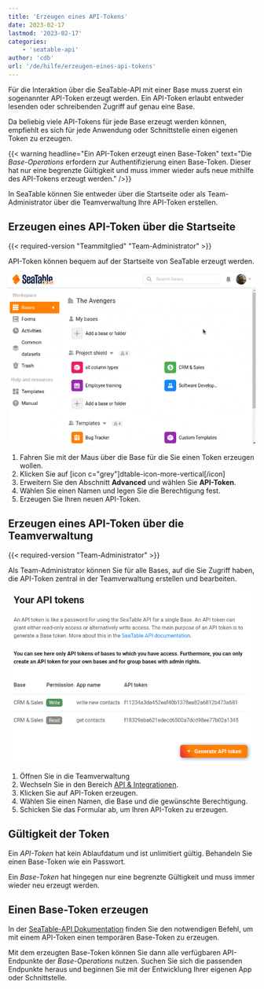 ```yaml
---
title: 'Erzeugen eines API-Tokens'
date: 2023-02-17
lastmod: '2023-02-17'
categories:
    - 'seatable-api'
author: 'cdb'
url: '/de/hilfe/erzeugen-eines-api-tokens'
---
```


Für die Interaktion über die SeaTable-API mit einer Base muss zuerst ein sogenannter API-Token erzeugt werden. Ein API-Token erlaubt entweder lesenden oder schreibenden Zugriff auf genau eine Base.

Da beliebig viele API-Tokens für jede Base erzeugt werden können, empfiehlt es sich für jede Anwendung oder Schnittstelle einen eigenen Token zu erzeugen.

{{< warning headline="Ein API-Token erzeugt einen Base-Token" text="Die _Base-Operations_ erfordern zur Authentifizierung einen Base-Token. Dieser hat nur eine begrenzte Gültigkeit und muss immer wieder aufs neue mithilfe des API-Tokens erzeugt werden." />}}

In SeaTable können Sie entweder über die Startseite oder als Team-Administrator über die Teamverwaltung Ihre API-Token erstellen.

## Erzeugen eines API-Token über die Startseite

{{< required-version "Teammitglied" "Team-Administrator" >}}

API-Token können bequem auf der Startseite von SeaTable erzeugt werden.

![Neuen Base Token erzeugen](images/generate-api-token.gif)

1. Fahren Sie mit der Maus über die Base für die Sie einen Token erzeugen wollen.
2. Klicken Sie auf \[icon c="grey"\]dtable-icon-more-vertical\[/icon\]
3. Erweitern Sie den Abschnitt **Advanced** und wählen Sie **API-Token**.
4. Wählen Sie einen Namen und legen Sie die Berechtigung fest.
5. Erzeugen Sie Ihren neuen API-Token.

## Erzeugen eines API-Token über die Teamverwaltung

{{< required-version "Team-Administrator" >}}

Als Team-Administrator können Sie für alle Bases, auf die Sie Zugriff haben, die API-Token zentral in der Teamverwaltung erstellen und bearbeiten.

![API-Token über die Teamverwaltung erzeugen](images/generate-api-token-team-administrator.png)

1. Öffnen Sie in die Teamverwaltung
2. Wechseln Sie in den Bereich [API & Integrationen](https://account.seatable.io/api).
3. Klicken Sie auf API-Token erzeugen.
4. Wählen Sie einen Namen, die Base und die gewünschte Berechtigung.
5. Schicken Sie das Formular ab, um Ihren API-Token zu erzeugen.

## Gültigkeit der Token

Ein _API-Token_ hat kein Ablaufdatum und ist unlimitiert gültig. Behandeln Sie einen Base-Token wie ein Passwort.

Ein _Base-Token_ hat hingegen nur eine begrenzte Gültigkeit und muss immer wieder neu erzeugt werden.

## Einen Base-Token erzeugen

In der [SeaTable-API Dokumentation](https://api.seatable.com) finden Sie den notwendigen Befehl, um mit einem API-Token einen temporären Base-Token zu erzeugen.

Mit dem erzeugten Base-Token können Sie dann alle verfügbaren API-Endpunkte der _Base-Operations_ nutzen. Suchen Sie sich die passenden Endpunkte heraus und beginnen Sie mit der Entwicklung Ihrer eigenen App oder Schnittstelle.
